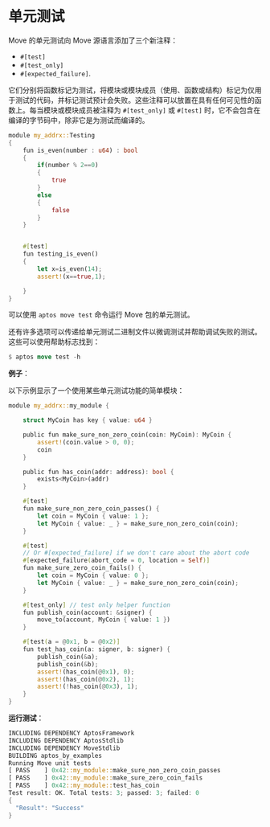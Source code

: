 # 单元测试

Move 的单元测试向 Move 源语言添加了三个新注释：

* `#[test]`
* `#[test_only]`
* `#[expected_failure]`.


它们分别将函数标记为测试，将模块或模块成员（使用、函数或结构）标记为仅用于测试的代码，并标记测试预计会失败。这些注释可以放置在具有任何可见性的函数上。每当模块或模块成员被注释为 `#[test_only]` 或 `#[test]` 时，它不会包含在编译的字节码中，除非它是为测试而编译的。

<!-- # Unit test

Unit testing for Move adds three new annotations to the Move source language:

* `#[test]`
* `#[test_only]`, and
* `#[expected_failure]`.

They respectively mark a function as a test, mark a module or module member (`use`, function, or struct) as code to be included for testing only, and mark that a test is expected to fail. These annotations can be placed on a function with any visibility. Whenever a module or module member is annotated as `#[test_only]` or `#[test]`, it will not be included in the compiled bytecode unless it is compiled for testing. -->

```rust
module my_addrx::Testing
{
    fun is_even(number : u64) : bool
    {
        if(number % 2==0)
        {
            true
        }
        else
        {
            false
        }
    }


    #[test]
    fun testing_is_even()
    {
        let x=is_even(14);
        assert!(x==true,1);

    }
}
```

可以使用 `aptos move test` 命令运行 Move 包的单元测试。

还有许多选项可以传递给单元测试二进制文件以微调测试并帮助调试失败的测试。这些可以使用帮助标志找到：

<!-- Unit tests for a Move package can be run with the **`aptos move test`** command.

There are also a number of options that can be passed to the unit testing binary to fine-tune testing and to help debug failing tests. These can be found using the the help flag: -->

```rust
$ aptos move test -h
```

**例子**：

以下示例显示了一个使用某些单元测试功能的简单模块：

<!-- **Example:**

A simple module using some of the unit testing features is shown in the following example: -->

```rust
module my_addrx::my_module {

    struct MyCoin has key { value: u64 }

    public fun make_sure_non_zero_coin(coin: MyCoin): MyCoin {
        assert!(coin.value > 0, 0);
        coin
    }

    public fun has_coin(addr: address): bool {
        exists<MyCoin>(addr)
    }

    #[test]
    fun make_sure_non_zero_coin_passes() {
        let coin = MyCoin { value: 1 };
        let MyCoin { value: _ } = make_sure_non_zero_coin(coin);
    }

    #[test]
    // Or #[expected_failure] if we don't care about the abort code
    #[expected_failure(abort_code = 0, location = Self)]
    fun make_sure_zero_coin_fails() {
        let coin = MyCoin { value: 0 };
        let MyCoin { value: _ } = make_sure_non_zero_coin(coin);
    }

    #[test_only] // test only helper function
    fun publish_coin(account: &signer) {
        move_to(account, MyCoin { value: 1 })
    }

    #[test(a = @0x1, b = @0x2)]
    fun test_has_coin(a: signer, b: signer) {
        publish_coin(&a);
        publish_coin(&b);
        assert!(has_coin(@0x1), 0);
        assert!(has_coin(@0x2), 1);
        assert!(!has_coin(@0x3), 1);
    }
}
```

**运行测试**：

```rust
INCLUDING DEPENDENCY AptosFramework
INCLUDING DEPENDENCY AptosStdlib
INCLUDING DEPENDENCY MoveStdlib
BUILDING aptos_by_examples
Running Move unit tests
[ PASS    ] 0x42::my_module::make_sure_non_zero_coin_passes
[ PASS    ] 0x42::my_module::make_sure_zero_coin_fails
[ PASS    ] 0x42::my_module::test_has_coin
Test result: OK. Total tests: 3; passed: 3; failed: 0
{
  "Result": "Success"
}
```
